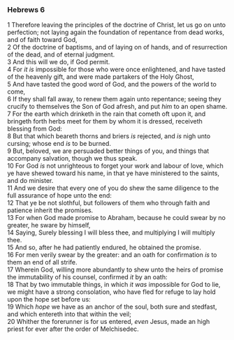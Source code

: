 ### Hebrews 6

1 Therefore leaving the principles of the doctrine of Christ, let us go on unto perfection; not laying again the foundation of repentance from dead works, and of faith toward God,  
2 Of the doctrine of baptisms, and of laying on of hands, and of resurrection of the dead, and of eternal judgment.  
3 And this will we do, if God permit.  
4 For *it is* impossible for those who were once enlightened, and have tasted of the heavenly gift, and were made partakers of the Holy Ghost,  
5 And have tasted the good word of God, and the powers of the world to come,  
6 If they shall fall away, to renew them again unto repentance; seeing they crucify to themselves the Son of God afresh, and put *him* to an open shame.  
7 For the earth which drinketh in the rain that cometh oft upon it, and bringeth forth herbs meet for them by whom it is dressed, receiveth blessing from God:  
8 But that which beareth thorns and briers *is* rejected, and *is* nigh unto cursing; whose end *is* to be burned.  
9 But, beloved, we are persuaded better things of you, and things that accompany salvation, though we thus speak.  
10 For God *is* not unrighteous to forget your work and labour of love, which ye have shewed toward his name, in that ye have ministered to the saints, and do minister.  
11 And we desire that every one of you do shew the same diligence to the full assurance of hope unto the end:  
12 That ye be not slothful, but followers of them who through faith and patience inherit the promises.  
13 For when God made promise to Abraham, because he could swear by no greater, he sware by himself,  
14 Saying, Surely blessing I will bless thee, and multiplying I will multiply thee.  
15 And so, after he had patiently endured, he obtained the promise.  
16 For men verily swear by the greater: and an oath for confirmation *is* to them an end of all strife.  
17 Wherein God, willing more abundantly to shew unto the heirs of promise the immutability of his counsel, confirmed *it* by an oath:  
18 That by two immutable things, in which *it was* impossible for God to lie, we might have a strong consolation, who have fled for refuge to lay hold upon the hope set before us:  
19 Which *hope* we have as an anchor of the soul, both sure and stedfast, and which entereth into that within the veil;  
20 Whither the forerunner is for us entered, *even* Jesus, made an high priest for ever after the order of Melchisedec.  
